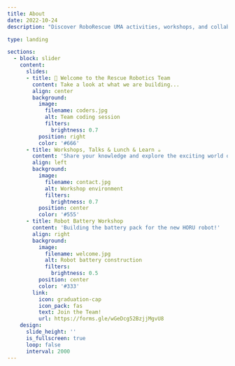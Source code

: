 ```yaml
---
title: About
date: 2022-10-24
description: "Discover RoboRescue UMA activities, workshops, and collaborative culture."

type: landing

sections:
  - block: slider
    content:
      slides:
      - title: 👋 Welcome to the Rescue Robotics Team
        content: Take a look at what we are building...
        align: center
        background:
          image:
            filename: coders.jpg
            alt: Team coding session
            filters:
              brightness: 0.7
          position: right
          color: '#666'
      - title: Workshops, Talks & Lunch & Learn ☕️
        content: 'Share your knowledge and explore the exciting world of robotics with us!'
        align: left
        background:
          image:
            filename: contact.jpg
            alt: Workshop environment
            filters:
              brightness: 0.7
          position: center
          color: '#555'
      - title: Robot Battery Workshop
        content: 'Building the battery pack for the new HORU robot!'
        align: right
        background:
          image:
            filename: welcome.jpg
            alt: Robot battery construction
            filters:
              brightness: 0.5
          position: center
          color: '#333'
        link:
          icon: graduation-cap
          icon_pack: fas
          text: Join the Team!
          url: https://forms.gle/wGeDcg52BzjjMgvU8
    design:
      slide_height: ''
      is_fullscreen: true
      loop: false
      interval: 2000
---
```

